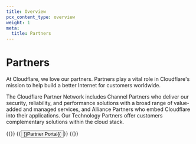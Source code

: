 ```yaml
---
title: Overview
pcx_content_type: overview
weight: 1
meta:
  title: Partners
---
```


# Partners

At Cloudflare, we love our partners. Partners play a vital role in Cloudflare's mission to help build a better Internet for customers worldwide.

The Cloudflare Partner Network includes Channel Partners who deliver our security, reliability, and performance solutions with a broad range of value-added and managed services, and Alliance Partners who embed Cloudflare into their applications. Our Technology Partners offer customers complementary solutions within the cloud stack.

{{<button-group>}}
  {{<button type="primary" href="https://portal.cloudflarepartners.com/English/">}}Partner Portal{{</button>}}
{{</button-group>}}

